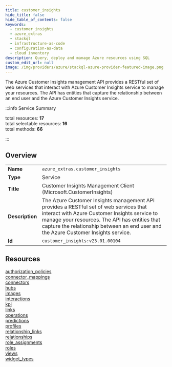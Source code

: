 ```yaml
---
title: customer_insights
hide_title: false
hide_table_of_contents: false
keywords:
  - customer_insights
  - azure_extras
  - stackql
  - infrastructure-as-code
  - configuration-as-data
  - cloud inventory
description: Query, deploy and manage Azure resources using SQL
custom_edit_url: null
image: /img/providers/azure/stackql-azure-provider-featured-image.png
---
```

The Azure Customer Insights management API provides a RESTful set of web services that interact with Azure Customer Insights service to manage your resources. The API has entities that capture the relationship between an end user and the Azure Customer Insights service.  
    
:::info Service Summary

<div class="row">
<div class="providerDocColumn">
<span>total resources:&nbsp;<b>17</b></span><br />
<span>total selectable resources:&nbsp;<b>16</b></span><br />
<span>total methods:&nbsp;<b>66</b></span><br />
</div>
</div>

:::

## Overview
<table><tbody>
<tr><td><b>Name</b></td><td><code>azure_extras.customer_insights</code></td></tr>
<tr><td><b>Type</b></td><td>Service</td></tr>
<tr><td><b>Title</b></td><td>Customer Insights Management Client (Microsoft.CustomerInsights)</td></tr>
<tr><td><b>Description</b></td><td>The Azure Customer Insights management API provides a RESTful set of web services that interact with Azure Customer Insights service to manage your resources. The API has entities that capture the relationship between an end user and the Azure Customer Insights service.</td></tr>
<tr><td><b>Id</b></td><td><code>customer_insights:v23.01.00104</code></td></tr>
</tbody></table>

## Resources
<div class="row">
<div class="providerDocColumn">
<a href="/providers/azure_extras/customer_insights/authorization_policies/">authorization_policies</a><br />
<a href="/providers/azure_extras/customer_insights/connector_mappings/">connector_mappings</a><br />
<a href="/providers/azure_extras/customer_insights/connectors/">connectors</a><br />
<a href="/providers/azure_extras/customer_insights/hubs/">hubs</a><br />
<a href="/providers/azure_extras/customer_insights/images/">images</a><br />
<a href="/providers/azure_extras/customer_insights/interactions/">interactions</a><br />
<a href="/providers/azure_extras/customer_insights/kpi/">kpi</a><br />
<a href="/providers/azure_extras/customer_insights/links/">links</a><br />
<a href="/providers/azure_extras/customer_insights/operations/">operations</a><br />
</div>
<div class="providerDocColumn">
<a href="/providers/azure_extras/customer_insights/predictions/">predictions</a><br />
<a href="/providers/azure_extras/customer_insights/profiles/">profiles</a><br />
<a href="/providers/azure_extras/customer_insights/relationship_links/">relationship_links</a><br />
<a href="/providers/azure_extras/customer_insights/relationships/">relationships</a><br />
<a href="/providers/azure_extras/customer_insights/role_assignments/">role_assignments</a><br />
<a href="/providers/azure_extras/customer_insights/roles/">roles</a><br />
<a href="/providers/azure_extras/customer_insights/views/">views</a><br />
<a href="/providers/azure_extras/customer_insights/widget_types/">widget_types</a><br />
</div>
</div>
